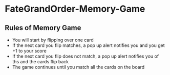 # FateGrandOrder-Memory-Game

## Rules of Memory Game
- You will start by flipping over one card
- If the next card you flip matches, a pop up alert notifies you and you get +1 to your score
- If the next card you flip does not match, a pop up alert notifies you of ths and the cards flip back
- The game continues until you match all the cards on the board
